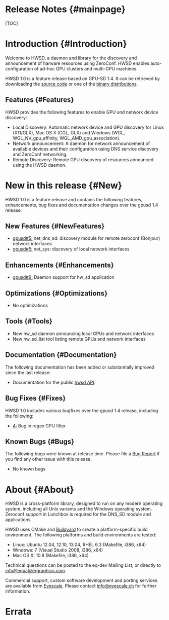 Release Notes {#mainpage}
============

[TOC]

# Introduction {#Introduction}

Welcome to HWSD, a daemon and library for the discovery and announcement of
harware resources using ZeroConf. HWSD enables auto-configuration of ad-hoc GPU
clusters and multi-GPU machines.

HWSD 1.0 is a feature release based on GPU-SD 1.4. It can be retrieved by
downloading the
[source code](http://www.equalizergraphics.com/gpu-sd/downloads/hwsd-1.0.0.tar.gz)
or one of the
[binary distributions](http://www.equalizergraphics.com/gpu-sd/downloads.html).

## Features {#Features}

HWSD provides the following features to enable GPU and network device discovery:

* Local Discovery: Automatic network device and GPU discovery for Linux
  (X11/GLX), Mac OS X (CGL, GLX) and Windows (WGL, WGL_NV_gpu_affinity,
  WGL_AMD_gpu_association).
* Network announcement: A daemon for network announcement of available
  devices and their configuration using DNS service discovery and ZeroConf
  networking.
* Remote Discovery: Remote GPU discovery of resources announced using
  the HWSD daemon.

# New in this release {#New}

HWSD 1.0 is a feature release and contains the following features,
enhancements, bug fixes and documentation changes over the gpusd 1.4 release:

## New Features {#NewFeatures}

* [gpusd#5:](https://github.com/Eyescale/gpusd/issues/5) net_dns_sd:
  discovery module for remote zeroconf (Bonjour) network interfaces
* [gpusd#5:](https://github.com/Eyescale/gpusd/issues/5) net_sys:
  discovery of local network interfaces

## Enhancements {#Enhancements}

* [gpusd#9:](https://github.com/Eyescale/gpusd/issues/9) Daemon support
  for hw_sd application

## Optimizations {#Optimizations}

* No optimizations

## Tools {#Tools}

* New hw_sd daemon announcing local GPUs and network interfaces
* New hw_sd_list tool listing remote GPUs and network interfaces

## Documentation {#Documentation}

The following documentation has been added or substantially improved
since the last release:

* Documentation for the public
  [hwsd API](http://eyescale.github.io/hwsd-1.0/index.html).

## Bug Fixes {#Fixes}

HWSD 1.0 includes various bugfixes over the gpusd 1.4 release,
including the following:

* [4:](https://github.com/Eyescale/hwsd/issues/4) Bug in regex GPU filter

## Known Bugs {#Bugs}

The following bugs were known at release time. Please file a [Bug Report](https://github.com/Eyescale/Collage/issues) if you find any other issue with this release.

* No known bugs

# About {#About}

HWSD is a cross-platform library, designed to run on any modern
operating system, including all Unix variants and the Windows operating
system.  Zeroconf support in Lunchbox is required for the DNS_SD module
and applications.

HWSD uses CMake and [Buildyard](https://github.com/Eyescale/Buildyard)
to create a platform-specific build environment. The following platforms
and build environments are tested:

* Linux: Ubuntu 12.04, 12.10, 13.04, RHEL 6.3 (Makefile, i386, x64)
* Windows: 7 (Visual Studio 2008, i386, x64)
* Mac OS X: 10.8 (Makefile, i386, x64)

Technical questions can be posted to the eq-dev Mailing List, or
directly to info@equalizergraphics.com.

Commercial support, custom software development and porting services are
available from [Eyescale](http://www.eyescale.ch). Please contact
[info@eyescale.ch](mailto:info@eyescale.ch?subject=Collage%20support)
for further information.

# Errata
